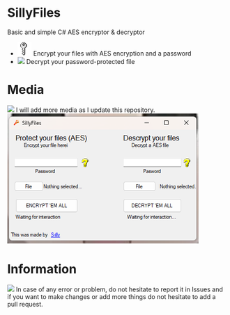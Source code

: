 # SillyFiles
Basic and simple C# AES encryptor & decryptor
- <img src="images/key.png"> Encrypt your files with AES encryption and a password
- <img src="images/decrypt.png"> Decrypt your password-protected file
# Media
<img src="images/camera.png"> I will add more media as I update this repository.
<img src="images/screenshoot.png">
# Information
<img src="images/issue.png"> In case of any error or problem, do not hesitate to report it in Issues and if you want to make changes or add more things do not hesitate to add a pull request.
